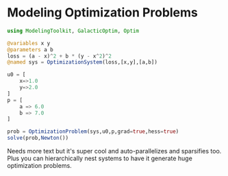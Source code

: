 # Modeling Optimization Problems

```julia
using ModelingToolkit, GalacticOptim, Optim

@variables x y
@parameters a b
loss = (a - x)^2 + b * (y - x^2)^2
@named sys = OptimizationSystem(loss,[x,y],[a,b])

u0 = [
    x=>1.0
    y=>2.0
]
p = [
    a => 6.0
    b => 7.0
]

prob = OptimizationProblem(sys,u0,p,grad=true,hess=true)
solve(prob,Newton())
```

Needs more text but it's super cool and auto-parallelizes and sparsifies too.
Plus you can hierarchically nest systems to have it generate huge
optimization problems.
